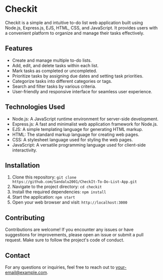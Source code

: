 # Checkit

Checkit is a simple and intuitive to-do list web application built using Node.js, Express.js, EJS, HTML, CSS, and JavaScript. It provides users with a convenient platform to organize and manage their tasks effectively.

## Features

- Create and manage multiple to-do lists.
- Add, edit, and delete tasks within each list.
- Mark tasks as completed or uncompleted.
- Prioritize tasks by assigning due dates and setting task priorities.
- Categorize tasks into different categories or tags.
- Search and filter tasks by various criteria.
- User-friendly and responsive interface for seamless user experience.

## Technologies Used

- Node.js: A JavaScript runtime environment for server-side development.
- Express.js: A fast and minimalist web application framework for Node.js.
- EJS: A simple templating language for generating HTML markup.
- HTML: The standard markup language for creating web pages.
- CSS: A stylesheet language used for styling the web pages.
- JavaScript: A versatile programming language used for client-side interactivity.

## Installation

1. Clone this repository: `git clone https://github.com/Sandalu2001/CheckIt-To-Do-List-App.git`
2. Navigate to the project directory: `cd checkit`
3. Install the required dependencies: `npm install`
4. Start the application: `npm start`
5. Open your web browser and visit: `http://localhost:3000`

## Contributing

Contributions are welcome! If you encounter any issues or have suggestions for improvements, please open an issue or submit a pull request. Make sure to follow the project's code of conduct.

## Contact

For any questions or inquiries, feel free to reach out to [your-email@example.com](mailto:sandalusankaja2001@gmail.com).

